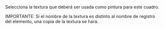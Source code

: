 Selecciona la textura que deberá ser usada como pintura para este cuadro.

IMPORTANTE: Si el nombre de la textura es distinto al nombre de registro del elemento, una copia de la textura se hará.